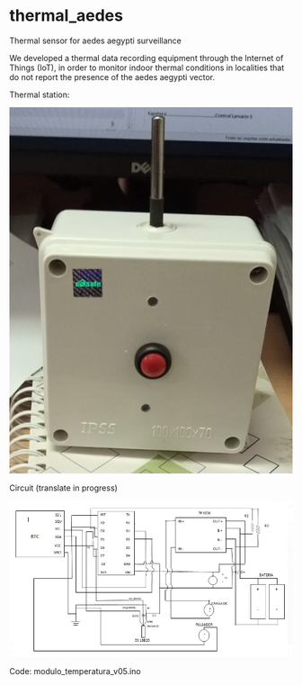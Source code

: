 # thermal_aedes
Thermal sensor for aedes aegypti surveillance

We developed a thermal data recording equipment through the Internet of Things (IoT), in order to monitor indoor thermal conditions in localities that do not report the presence of the aedes aegypti vector.

Thermal station: 

![Thermal station](thermal_station.png)

Circuit (translate in progress) 

![circuit](circuito.png)

Code: 
modulo_temperatura_v05.ino
